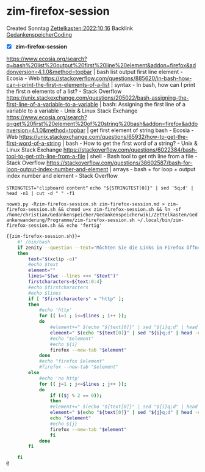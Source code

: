 # zim-firefox-session
Created Sonntag [Zettelkasten:2022:10:16]()
Backlink [GedankenspeicherCoding](../GedankenspeicherCoding.md)

- [X] **zim-firefox-session**


<https://www.ecosia.org/search?q=bash%20list%20output%20first%20line%20element&addon=firefox&addonversion=4.1.0&method=topbar> | bash list output first line element - Ecosia - Web
<https://stackoverflow.com/questions/885620/in-bash-how-can-i-print-the-first-n-elements-of-a-list> | syntax - In bash, how can I print the first n elements of a list? - Stack Overflow
<https://unix.stackexchange.com/questions/205022/bash-assigning-the-first-line-of-a-variable-to-a-variable> | bash: Assigning the first line of a variable to a variable - Unix & Linux Stack Exchange
<https://www.ecosia.org/search?q=get%20first%20element%20of%20string%20bash&addon=firefox&addonversion=4.1.0&method=topbar> | get first element of string bash - Ecosia - Web
<https://unix.stackexchange.com/questions/65932/how-to-get-the-first-word-of-a-string> | bash - How to get the first word of a string? - Unix & Linux Stack Exchange
<https://stackoverflow.com/questions/6022384/bash-tool-to-get-nth-line-from-a-file> | shell - Bash tool to get nth line from a file - Stack Overflow
<https://stackoverflow.com/questions/38602587/bash-for-loop-output-index-number-and-element> | arrays - bash + for loop + output index number and element - Stack Overflow

``STRINGTEST="clipboard content"``
``echo "${STRINGTEST[0]}" | sed '5q;d' | head -n1 | cut -d " " -f1``

  ``noweb.py -Rzim-firefox-session.sh zim-firefox-session.md > zim-firefox-session.sh && chmod u+x zim-firefox-session.sh && ln -sf /home/christian/Gedankenspeicher/Gedankenspeicherwiki/Zettelkasten/Gedankenwanderung/Programme/zim-firefox-session.sh ~/.local/bin/zim-firefox-session.sh && echo 'fertig'``


```bash
{{zim-firefox-session.sh}}=
	#! /bin/bash
	if zenity --question --text="Möchten Sie die Links in Firefox öffnen?"
	then 
		text="$(xclip -o)"
		#echo $text
		element=""
		lines="$(wc --lines <<< "$text")"
		firstcharacters=${text:0:4}
		#echo $firstcharacters
		#echo $lines
		if [ "$firstcharacters" = "http" ];
		then
			#echo 'http'
			for (( i=1 ; i<=$lines ; i++ )); 
			do
				#element+=" $(echo "${text[0]}" | sed "${i}q;d" | head -n1 | cut -d " " -f1)"
				element=" $(echo "${text[0]}" | sed "${i}q;d" | head -n1 | cut -d " " -f1)"
				#echo "$element"
				#echo ${i}
				firefox --new-tab "$element"
			done
			#echo "firefox $element"
			#firefox --new-tab "$element"
		else
			#echo 'no http'
			for (( j=1 ; j<=$lines ; j++ )); 
			do
				if (($j % 2 == 0));
				then
				#element+=" $(echo "${text[0]}" | sed "${i}q;d" | head -n1 | cut -d " " -f1)"
				element=" $(echo "${text[0]}" | sed "${j}q;d" | head -n1 | cut -d " " -f2)"
				echo "$element"
				#echo ${j}
				firefox --new-tab "$element"
				fi
			done
		fi

	fi
@
```

